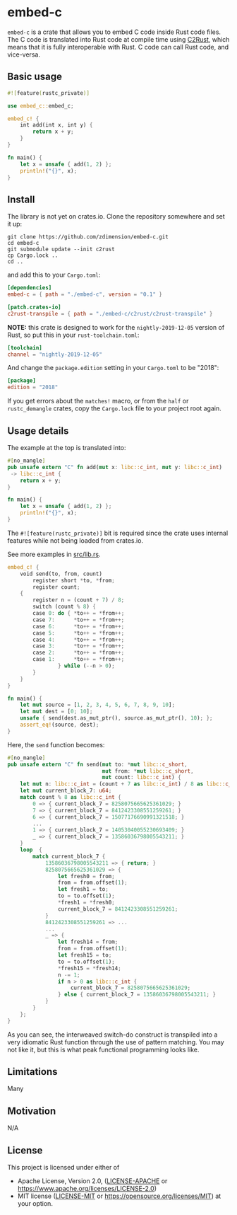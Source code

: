 # embed-c

`embed-c` is a crate that allows you to embed C code inside Rust code files. The C code is
translated into Rust code at compile time using [C2Rust](https://github.com/immunant/c2rust),
which means that it is fully interoperable with Rust. C code can call Rust code, and vice-versa.

## Basic usage
```rust
#![feature(rustc_private)] 

use embed_c::embed_c;

embed_c! {
    int add(int x, int y) {
        return x + y;
    }
}

fn main() {
    let x = unsafe { add(1, 2) };
    println!("{}", x);
}
```

## Install
The library is not yet on crates.io. Clone the repository somewhere and set it up:
```shell
git clone https://github.com/zdimension/embed-c.git
cd embed-c
git submodule update --init c2rust
cp Cargo.lock ..
cd ..
```
and add this to your `Cargo.toml`:
```toml
[dependencies]
embed-c = { path = "./embed-c", version = "0.1" }

[patch.crates-io]
c2rust-transpile = { path = "./embed-c/c2rust/c2rust-transpile" }
```

**NOTE:** this crate is designed to work for the `nightly-2019-12-05` version of Rust, 
so put this in your `rust-toolchain.toml`:
```toml
[toolchain]
channel = "nightly-2019-12-05"
```
And change the `package.edition` setting in your `Cargo.toml` to be "2018":
```toml
[package]
edition = "2018"
```

If you get errors about the `matches!` macro, or from the `half` or `rustc_demangle` crates, copy the `Cargo.lock`
file to your project root again.

## Usage details

The example at the top is translated into:
```rust
#[no_mangle]
pub unsafe extern "C" fn add(mut x: libc::c_int, mut y: libc::c_int)
 -> libc::c_int {
    return x + y;
}

fn main() {
    let x = unsafe { add(1, 2) };
    println!("{}", x);
}
```

The `#![feature(rustc_private)]` bit is required since the crate uses internal features while not being loaded 
from crates.io.

See more examples in [src/lib.rs](src/lib.rs).

```rust
embed_c! {
    void send(to, from, count)
        register short *to, *from;
        register count;
    {
        register n = (count + 7) / 8;
        switch (count % 8) {
        case 0: do { *to++ = *from++;
        case 7:      *to++ = *from++;
        case 6:      *to++ = *from++;
        case 5:      *to++ = *from++;
        case 4:      *to++ = *from++;
        case 3:      *to++ = *from++;
        case 2:      *to++ = *from++;
        case 1:      *to++ = *from++;
                } while (--n > 0);
        }
    }
}

fn main() {
    let mut source = [1, 2, 3, 4, 5, 6, 7, 8, 9, 10];
    let mut dest = [0; 10];
    unsafe { send(dest.as_mut_ptr(), source.as_mut_ptr(), 10); };
    assert_eq!(source, dest);
}
```

Here, the `send` function becomes:
```rust
#[no_mangle]
pub unsafe extern "C" fn send(mut to: *mut libc::c_short,
                              mut from: *mut libc::c_short,
                              mut count: libc::c_int) {
    let mut n: libc::c_int = (count + 7 as libc::c_int) / 8 as libc::c_int;
    let mut current_block_7: u64;
    match count % 8 as libc::c_int {
        0 => { current_block_7 = 8258075665625361029; }
        7 => { current_block_7 = 8412423308551259261; }
        6 => { current_block_7 = 15077176690991321518; }
        ...
        1 => { current_block_7 = 14053040055230693409; }
        _ => { current_block_7 = 13586036798005543211; }
    }
    loop  {
        match current_block_7 {
            13586036798005543211 => { return; }
            8258075665625361029 => {
                let fresh0 = from;
                from = from.offset(1);
                let fresh1 = to;
                to = to.offset(1);
                *fresh1 = *fresh0;
                current_block_7 = 8412423308551259261;
            }
            8412423308551259261 => ...
            ...
            _ => {
                let fresh14 = from;
                from = from.offset(1);
                let fresh15 = to;
                to = to.offset(1);
                *fresh15 = *fresh14;
                n -= 1;
                if n > 0 as libc::c_int {
                    current_block_7 = 8258075665625361029;
                } else { current_block_7 = 13586036798005543211; }
            }
        }
    };
}
```
As you can see, the interweaved switch-do construct is transpiled into a very idiomatic Rust function through the use of pattern matching. You may not like it, but this is what peak functional programming looks like.

## Limitations
Many

## Motivation
N/A

## License
This project is licensed under either of
* Apache License, Version 2.0, ([LICENSE-APACHE](LICENSE-APACHE) or
  https://www.apache.org/licenses/LICENSE-2.0)
* MIT license ([LICENSE-MIT](LICENSE-MIT) or
  https://opensource.org/licenses/MIT)
  at your option.
